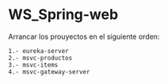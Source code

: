 # WS_Spring-web

Arrancar los prouyectos en el siguiente orden:

    1.- eureka-server
    2.- msvc-productos
    3.- msvc-items
    4.- msvc-gateway-server
